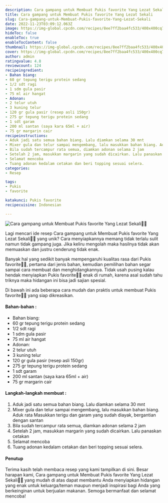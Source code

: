 ```yaml
---
description: Cara gampang untuk Membuat Pukis favorite Yang Lezat Sekali"
title: Cara gampang untuk Membuat Pukis favorite Yang Lezat Sekali
slug: Cara-gampang-untuk-Membuat-Pukis-favorite-Yang-Lezat-Sekali
date: 2022-11-23T03:09:12.063Z
image: https://img-global.cpcdn.com/recipes/8ee7ff2baa4fc533/400x400cq70/photo.jpg
hideToc: false
enableToc: true
enableTocContent: false
thumbnail: https://img-global.cpcdn.com/recipes/8ee7ff2baa4fc533/400x400cq70/photo.jpg
cover: https://img-global.cpcdn.com/recipes/8ee7ff2baa4fc533/400x400cq70/photo.jpg
author: admin
ratingvalue: 4.8
reviewcount: 124
recipeingredient:
- Bahan biang:
- 60 gr tepung terigu protein sedang
- 1/2 sdt ragi
- 1 sdm gula pasir
- 75 ml air hangat
- Adonan:
- 2 telur utuh
- 3 kuning telur
- 120 gr gula pasir (resep asli 150gr)
- 275 gr tepung terigu protein sedang
- 1 sdt garam
- 200 ml santan (saya kara 65ml + air)
- 75 gr margarin cair
recipeinstructions:
- Aduk jadi satu semua bahan biang. Lalu diamkan selama 30 mnt
- Mixer gula dan telur sampai mengembang, lalu masukkan bahan biang. Aduk rata Masukkan terigu dan garam yang sudah diayak, bergantian dengan santan
- Bila sudah tercampur rata semua, diamkan adonan selama 2 jam
- Setelah 2 jam, masukkan margarin yang sudah dicairkan. Lalu panaskan cetakan
- Selamat mencoba
- Tuang adonan kedalam cetakan dan beri topping sesuai selera.
categories:
- Resep

tags:
- Pukis
- favorite

katakunci: Pukis favorite
recipecuisine: Indonesian

---
```


![Cara gampang untuk Membuat Pukis favorite Yang Lezat Sekali👩‍🍳](https://img-global.cpcdn.com/recipes/8ee7ff2baa4fc533/400x400cq70/photo.jpg)

Lagi mencari ide resep Cara gampang untuk Membuat Pukis favorite Yang Lezat Sekali👩‍🍳 yang unik? Cara menyiapkannya memang tidak terlalu sulit namun tidak gampang juga. Jika keliru mengolah maka hasilnya tidak akan memuaskan dan justru cenderung tidak enak.

Banyak hal yang sedikit banyak mempengaruhi kualitas rasa dari Pukis favorite👩‍🍳, pertama dari jenis bahan, kemudian pemilihan bahan segar sampai cara membuat dan menghidangkannya. Tidak usah pusing kalau hendak menyiapkan Pukis favorite👩‍🍳 enak di rumah, karena asal sudah tahu triknya maka hidangan ini bisa jadi sajian spesial.

Di bawah ini ada beberapa cara mudah dan praktis untuk membuat Pukis favorite👩‍🍳 yang siap dikreasikan.

<!--inarticleads1-->

#### Bahan-bahan :

- Bahan biang:
- 60 gr tepung terigu protein sedang
- 1/2 sdt ragi
- 1 sdm gula pasir
- 75 ml air hangat
- Adonan:
- 2 telur utuh
- 3 kuning telur
- 120 gr gula pasir (resep asli 150gr)
- 275 gr tepung terigu protein sedang
- 1 sdt garam
- 200 ml santan (saya kara 65ml + air)
- 75 gr margarin cair

<!--inarticleads2-->

#### Langkah-langkah membuat :

1. Aduk jadi satu semua bahan biang. Lalu diamkan selama 30 mnt
1. Mixer gula dan telur sampai mengembang, lalu masukkan bahan biang. Aduk rata Masukkan terigu dan garam yang sudah diayak, bergantian dengan santan
1. Bila sudah tercampur rata semua, diamkan adonan selama 2 jam
1. Setelah 2 jam, masukkan margarin yang sudah dicairkan. Lalu panaskan cetakan
1. Selamat mencoba
1. Tuang adonan kedalam cetakan dan beri topping sesuai selera.

#### Penutup

Terima kasih telah membaca resep yang kami tampilkan di sini. Besar harapan kami, Cara gampang untuk Membuat Pukis favorite Yang Lezat Sekali👩‍🍳 yang mudah di atas dapat membantu Anda menyiapkan hidangan yang enak untuk keluarga/teman maupun menjadi inspirasi bagi Anda yang berkeinginan untuk berjualan makanan. Semoga bermanfaat dan selamat mencoba!